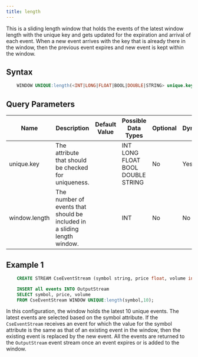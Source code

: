 ```yaml
---
title: length
---
```


This is a sliding length window that holds the events of the latest window length with the unique key and gets updated for the expiration and arrival of each event. When a new event arrives with the key that is already there in the window, then the previous event expires and new event is kept within the window.

## Syntax

```sql
    WINDOW UNIQUE:length(<INT|LONG|FLOAT|BOOL|DOUBLE|STRING> unique.key, <INT> window.length)
```

## Query Parameters

| Name          | Description      | Default Value | Possible Data Types | Optional | Dynamic |
|---------------|-------------------------------------|---------------|------------------------------|----------|---------|
| unique.key    | The attribute that should be checked for uniqueness.       | | INT LONG FLOAT BOOL DOUBLE STRING | No       | Yes     |
| window.length | The number of events that should be included in a sliding length window. | | INT   | No       | No      |

## Example 1

```sql
    CREATE STREAM CseEventStream (symbol string, price float, volume int)

    INSERT all events INTO OutputStream
    SELECT symbol, price, volume
    FROM CseEventStream WINDOW UNIQUE:length(symbol,10);
```

In this configuration, the window holds the latest 10 unique events. The latest events are selected based on the symbol attribute. If the `CseEventStream` receives an event for which the value for the symbol attribute is the same as that of an existing event in the window, then the existing event is replaced by the new event. All the events are returned to the `OutputStream` event stream once an event expires or is added to the window.
